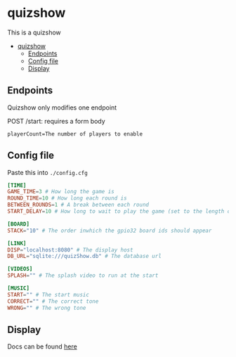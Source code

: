 # quizshow

This is a quizshow

- [quizshow](#quizshow)
  - [Endpoints](#endpoints)
  - [Config file](#config-file)
  - [Display](#display)

## Endpoints

Quizshow only modifies one endpoint

POST /start: requires a form body 

```curl
playerCount=The number of players to enable
```

## Config file

Paste this into `./config.cfg`

```conf
[TIME]
GAME_TIME=3 # How long the game is
ROUND_TIME=10 # How long each round is
BETWEEN_ROUNDS=1 # A break between each round
START_DELAY=10 # How long to wait to play the game (set to the length of the splash video)

[BOARD]
STACK="10" # The order inwhich the gpio32 board ids should appear

[LINK]
DISP="localhost:8080" # The display host
DB_URL="sqlite:///quizShow.db" # The database url

[VIDEOS]
SPLASH="" # The splash video to run at the start

[MUSIC]
START="" # The start music
CORRECT="" # The correct tone
WRONG="" # The wrong tone
```

## Display

Docs can be found [here](../Display/README.md)
